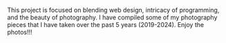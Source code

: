 This project is focused on blending web design, intricacy of programming, and the beauty of photography. 
I have compiled some of my photography pieces that I have taken over the past 5 years (2019-2024). Enjoy the photos!!!
